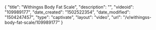{
    "title": "Withingss Body Fat Scale",
    "description": "",
    "videoid": "109989177",
    "date_created": "1502522354",
    "date_modified": "1504247457",
    "type": "captivate",
    "layout": "video",
    "url": "\/v\/withingss-body-fat-scale\/109989177"
}
